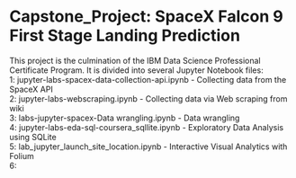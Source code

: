# Capstone_Project: SpaceX Falcon 9 First Stage Landing Prediction
This project is the culmination of the IBM Data Science Professional Certificate Program.
It is divided into several Jupyter Notebook files:\
  1: jupyter-labs-spacex-data-collection-api.ipynb - Collecting data from the SpaceX API\
  2: jupyter-labs-webscraping.ipynb - Collecting data via Web scraping from wiki\
  3: labs-jupyter-spacex-Data wrangling.ipynb - Data wrangling\
  4: jupyter-labs-eda-sql-coursera_sqllite.ipynb - Exploratory Data Analysis using SQLite\
  5: lab_jupyter_launch_site_location.ipynb - Interactive Visual Analytics with Folium\
  6: 
